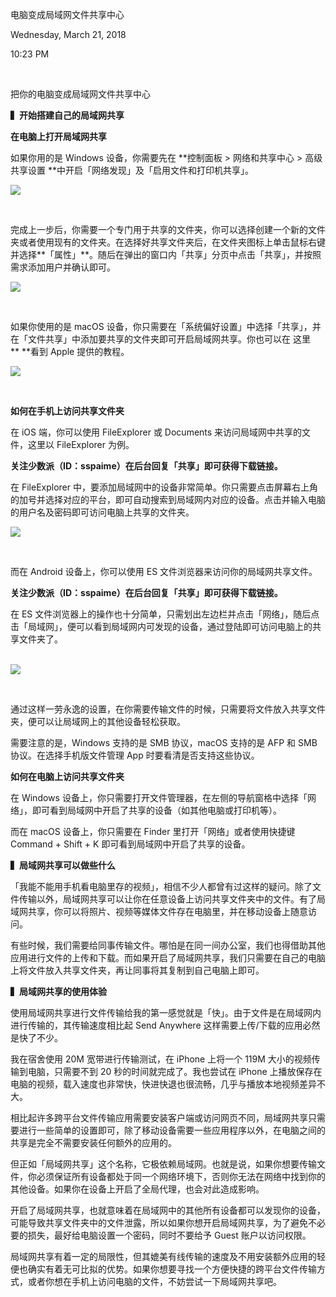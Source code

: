电脑变成局域网文件共享中心

Wednesday, March 21, 2018

10:23 PM

 

把你的电脑变成局域网文件共享中心

**▍开始搭建自己的局域网共享**

**在电脑上打开局域网共享**

如果你用的是 Windows 设备，你需要先在 **控制面板 \> 网络和共享中心 \> 高级共享设置 **中开启「网络发现」及「启用文件和打印机共享」。

![](040_电脑变成局域网文件共享中心_000.png)

 

完成上一步后，你需要一个专门用于共享的文件夹，你可以选择创建一个新的文件夹或者使用现有的文件夹。在选择好共享文件夹后，在文件夹图标上单击鼠标右键并选择**「属性」**。随后在弹出的窗口内「共享」分页中点击「共享」，并按照需求添加用户并确认即可。

![](040_电脑变成局域网文件共享中心_001.png)

 

如果你使用的是 macOS 设备，你只需要在「系统偏好设置」中选择「共享」，并在「文件共享」中添加要共享的文件夹即可开启局域网共享。你也可以在 这里** **看到 Apple 提供的教程。

![](040_电脑变成局域网文件共享中心_002.png)

 

**如何在手机上访问共享文件夹**

在 iOS 端，你可以使用 FileExplorer 或 Documents 来访问局域网中共享的文件，这里以 FileExplorer 为例。

**关注少数派（ID：sspaime）在后台回复「共享」即可获得下载链接。**

在 FileExplorer 中，要添加局域网中的设备非常简单。你只需要点击屏幕右上角的加号并选择对应的平台，即可自动搜索到局域网内对应的设备。点击并输入电脑的用户名及密码即可访问电脑上共享的文件夹。

![](040_电脑变成局域网文件共享中心_003.png)

 

而在 Android 设备上，你可以使用 ES 文件浏览器来访问你的局域网共享文件。

**关注少数派（ID：sspaime）在后台回复「共享」即可获得下载链接。**

在 ES 文件浏览器上的操作也十分简单，只需划出左边栏并点击「网络」，随后点击「局域网」，便可以看到局域网内可发现的设备，通过登陆即可访问电脑上的共享文件夹了。\
 

![](040_电脑变成局域网文件共享中心_004.png)

 

通过这样一劳永逸的设置，在你需要传输文件的时候，只需要将文件放入共享文件夹，便可以让局域网上的其他设备轻松获取。

需要注意的是，Windows 支持的是 SMB 协议，macOS 支持的是 AFP 和 SMB 协议。在选择手机版文件管理 App 时要看清是否支持这些协议。

**如何在电脑上访问共享文件夹**

在 Windows 设备上，你只需要打开文件管理器，在左侧的导航窗格中选择「网络」，即可看到局域网中开启了共享的设备（如其他电脑或打印机等）。

而在 macOS 设备上，你只需要在 Finder 里打开「网络」或者使用快捷键 Command + Shift + K 即可看到局域网中开启了共享的设备。

**▍局域网共享可以做些什么**

「我能不能用手机看电脑里存的视频」，相信不少人都曾有过这样的疑问。除了文件传输以外，局域网共享可以让你在任意设备上访问共享文件夹中的文件。有了局域网共享，你可以将照片、视频等媒体文件存在电脑里，并在移动设备上随意访问。

有些时候，我们需要给同事传输文件。哪怕是在同一间办公室，我们也得借助其他应用进行文件的上传和下载。而如果开启了局域网共享，我们只需要在自己的电脑上将文件放入共享文件夹，再让同事将其复制到自己电脑上即可。

**▍局域网共享的使用体验**

使用局域网共享进行文件传输给我的第一感觉就是「快」。由于文件是在局域网内进行传输的，其传输速度相比起 Send Anywhere 这样需要上传/下载的应用必然是快了不少。

我在宿舍使用 20M 宽带进行传输测试，在 iPhone 上将一个 119M 大小的视频传输到电脑，只需要不到 20 秒的时间就完成了。我也尝试在 iPhone 上播放保存在电脑的视频，载入速度也非常快，快进快退也很流畅，几乎与播放本地视频差异不大。

相比起许多跨平台文件传输应用需要安装客户端或访问网页不同，局域网共享只需要进行一些简单的设置即可，除了移动设备需要一些应用程序以外，在电脑之间的共享是完全不需要安装任何额外的应用的。

但正如「局域网共享」这个名称，它极依赖局域网。也就是说，如果你想要传输文件，你必须保证所有设备都处于同一个网络环境下，否则你无法在网络中找到你的其他设备。如果你在设备上开启了全局代理，也会对此造成影响。

开启了局域网共享，也就意味着在局域网中的其他所有设备都可以发现你的设备，可能导致共享文件夹中的文件泄露，所以如果你想开启局域网共享，为了避免不必要的损失，最好给电脑设置一个密码，同时不要给予 Guest 账户以访问权限。

局域网共享有着一定的局限性，但其媲美有线传输的速度及不用安装额外应用的轻便也确实有着无可比拟的优势。如果你想要寻找一个方便快捷的跨平台文件传输方式，或者你想在手机上访问电脑的文件，不妨尝试一下局域网共享吧。
